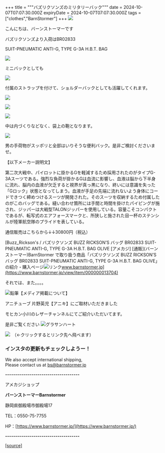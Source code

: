 +++
title = """バズリクソンズのミリタリーバック"""
date = 2024-10-07T07:07:30.000Z
expiryDate = 2024-10-07T07:07:30.000Z
tags = ["clothes","BarnStormer"]
+++
[![](https://stat.ameba.jp/user_images/20231023/16/barnstormer-go/b2/03/p/o0420015015354743273.png)](https://ameblo.jp/barnstormer-go/entry-12825670498.html)

こんにちは、バーンストーマーです

バズリクソンズより入荷はBR02833

SUIT-PNEUMATIC ANTI-G, TYPE G-3A H.B.T. BAG

[![](https://stat.ameba.jp/user_images/20241007/16/barnstormer-go/46/c3/j/o0466070015495152688.jpg)](https://stat.ameba.jp/user_images/20241007/16/barnstormer-go/46/c3/j/o0466070015495152688.jpg)

ミニバックとしても

[![](https://stat.ameba.jp/user_images/20241007/16/barnstormer-go/a9/b0/j/o0466070015495152686.jpg)](https://stat.ameba.jp/user_images/20241007/16/barnstormer-go/a9/b0/j/o0466070015495152686.jpg)

付属のストラップを付けて、ショルダーバックとしても活躍してくれます。

[![](https://stat.ameba.jp/user_images/20241007/16/barnstormer-go/f8/cc/j/o0466070015495152680.jpg)](https://stat.ameba.jp/user_images/20241007/16/barnstormer-go/f8/cc/j/o0466070015495152680.jpg)

[![](https://stat.ameba.jp/user_images/20241007/16/barnstormer-go/1f/b2/j/o0466070015495152684.jpg)](https://stat.ameba.jp/user_images/20241007/16/barnstormer-go/1f/b2/j/o0466070015495152684.jpg)

[![](https://stat.ameba.jp/user_images/20241007/16/barnstormer-go/79/1a/j/o0466070015495152690.jpg)](https://stat.ameba.jp/user_images/20241007/16/barnstormer-go/79/1a/j/o0466070015495152690.jpg)

中は内づくりなどなく、袋上の鞄となります。

[![](https://stat.ameba.jp/user_images/20241007/16/barnstormer-go/41/55/j/o0466070015495152692.jpg)](https://stat.ameba.jp/user_images/20241007/16/barnstormer-go/41/55/j/o0466070015495152692.jpg)

男の手荷物がスッポリと全部はいりそうな便利バック。是非ご検討くださいませ。

【以下メーカー説明文】

第二次大戦中、パイロットに掛かるGを軽減するため採用されたのがタイプG-3Aスーツである。強烈な負荷が掛かるGは血流に影響し、血液は脳から下半身に流れ、脳内の血液が欠乏すると視界が真っ黒になり、終いには意識を失った「Gロック」状態となってしまう。血液が手足の先端に流れないよう身体にコードできつく締めつけるスーツが開発された。そのスーツを収納するため付属したのがこのバッグである。縫い合わせ箇所には手間と時間を掛けたパイピングが施され、ジッパーは大戦型TALONジッパーを使用している。容量こそコンパクトであるが、転写式のエアフォースマークと、所狭しと施された目一杯のステンシルが陸軍航空隊のプライドを表している。

通信販売はこちらから↓↓30800円（税込）

[Buzz\_Rickson's / バズリクソンズ BUZZ RICKSON’S バッグ BR02833 SUIT-PNEUMATIC ANTI-G, TYPE G-3A H.B.T. BAG OLIVE \[アメカジ\] \[通販\](バーンストーマー)BarnStormer で取り扱う商品「バズリクソンズ BUZZ RICKSON’S バッグ BR02833 SUIT-PNEUMATIC ANTI-G, TYPE G-3A H.B.T. BAG OLIVE」の紹介・購入ページ![リンク](https://c.stat100.ameba.jp/ameblo/symbols/v3.20.0/svg/gray/editor_link.svg)www.barnstormer.jp](https://www.barnstormer.jp/view/item/000000013704)

それでは、また。。。。

![鉛筆](https://stat100.ameba.jp/blog/ucs/img/char/char3/519.png)【メディア掲載について】

アニチューブ 片野英児【アニキ】にご取材いただきました

モヒカン小川のレザーチャンネルにてご紹介いただいてます。

是非ご覧ください ![グラサンハート](https://stat100.ameba.jp/blog/ucs/img/char/char3/148.png)

[![](https://stat.ameba.jp/user_images/20230412/16/barnstormer-go/6a/23/p/o0108010815269242493.png)](https://www.instagram.com/barnstormer_daily/)　（←クリックするとリンク先へ飛べます）

### インスタの更新もチェックしようー！

We also accept international shipping,  
Please contact us at bs@barnstormer.jp

**\-------------------------------------**

アメカジショップ

**バーンストーマーBarnstormer**

静岡県御殿場市御殿場17

TEL：0550-75-7755

HP：[https://www.barnstormer.jp/](https://www.barnstormer.jp/)

**\-------------------------------------**

[[source]](https://ameblo.jp/barnstormer-go/entry-12870366648.html)
